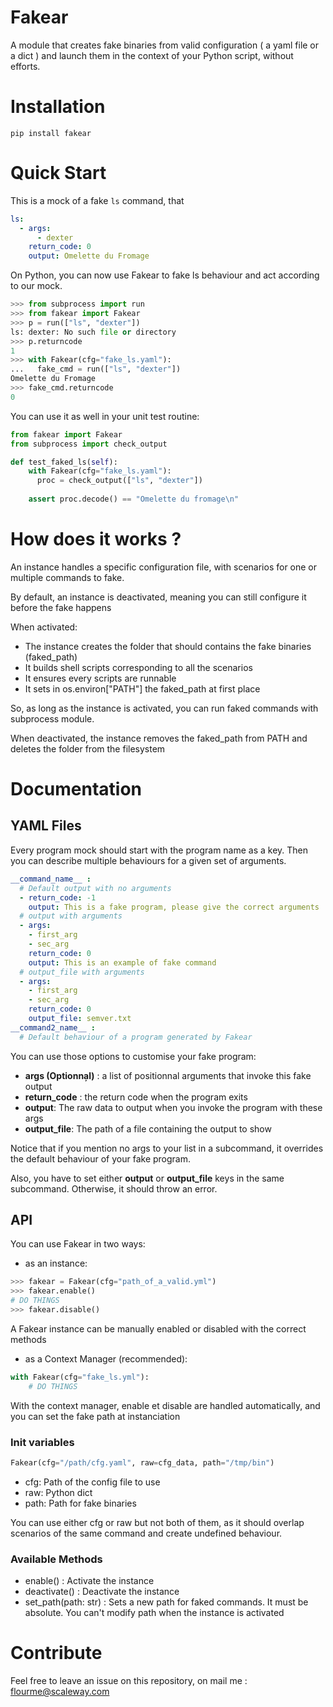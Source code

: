 # Fakear

A module that creates fake binaries from valid configuration ( a yaml file or a dict ) and launch them in the context of your Python script, without efforts.

# Installation

```
pip install fakear
```

# Quick Start

This is a mock of a fake `ls` command, that 

```yaml
ls:
  - args:
      - dexter
    return_code: 0
    output: Omelette du Fromage
```

On Python, you can now use Fakear to fake ls behaviour and act according to our mock.

```python
>>> from subprocess import run
>>> from fakear import Fakear
>>> p = run(["ls", "dexter"])
ls: dexter: No such file or directory
>>> p.returncode
1
>>> with Fakear(cfg="fake_ls.yaml"):
...   fake_cmd = run(["ls", "dexter"])
Omelette du Fromage
>>> fake_cmd.returncode
0
```

You can use it as well in your unit test routine:

```python
from fakear import Fakear
from subprocess import check_output

def test_faked_ls(self):
    with Fakear(cfg="fake_ls.yaml"):
      proc = check_output(["ls", "dexter"])
    
    assert proc.decode() == "Omelette du fromage\n"
```

# How does it works ?

An instance handles a specific configuration file, with scenarios for one or
multiple commands to fake.

By default, an instance is deactivated, meaning you can still configure it
before the fake happens

When activated:
 - The instance creates the folder that should contains the fake binaries (faked_path)
 - It builds shell scripts corresponding to all the scenarios
 - It ensures every scripts are runnable
 - It sets in os.environ["PATH"] the faked_path at first place

So, as long as the instance is activated, you can run faked commands with subprocess module.

When deactivated, the instance removes the faked_path from PATH and deletes the folder from the filesystem


# Documentation

## YAML Files

Every program mock should start with the program name as a key. Then you can describe multiple behaviours for a given set of arguments.

```yaml
__command_name__ :
  # Default output with no arguments
  - return_code: -1
    output: This is a fake program, please give the correct arguments
  # output with arguments
  - args:
    - first_arg
    - sec_arg
    return_code: 0
    output: This is an example of fake command
  # output_file with arguments
  - args:
    - first_arg
    - sec_arg
    return_code: 0
    output_file: semver.txt
__command2_name__ :
  # Default behaviour of a program generated by Fakear
```

You can use those options to customise your fake program:

  - **args (Optionna̦l)** : a list of positionnal arguments that invoke this fake output
  - **return_code** : the return code when the program exits
  - **output**: The raw data to output when you invoke the program with these args
  - **output_file**: The path of a file containing the output to show

Notice that if you mention no args to your list in a subcommand, it overrides the default behaviour of your fake program.

Also, you have to set either **output** or **output_file** keys in the same subcommand.
Otherwise, it should throw an error.


## API

You can use Fakear in two ways:

- as an instance:
```py
>>> fakear = Fakear(cfg="path_of_a_valid.yml")
>>> fakear.enable()
# DO THINGS
>>> fakear.disable()
```
A Fakear instance can be manually enabled or disabled with the correct methods

- as a Context Manager (recommended):

```python
with Fakear(cfg="fake_ls.yml"):
    # DO THINGS
```
With the context manager, enable et disable are handled automatically, and you can set the fake path at instanciation

### Init variables
```py
Fakear(cfg="/path/cfg.yaml", raw=cfg_data, path="/tmp/bin")
```

- cfg: Path of the config file to use
- raw: Python dict
- path: Path for fake binaries

You can use either cfg or raw but not both of them, as it should overlap scenarios of the same command and create undefined behaviour.

### Available Methods

- enable() : Activate the instance
- deactivate() : Deactivate the instance
- set_path(path: str) : Sets a new path for faked commands. It must be absolute. You can't modify path when the instance is activated


# Contribute

Feel free to leave an issue on this repository, on mail me : flourme@scaleway.com